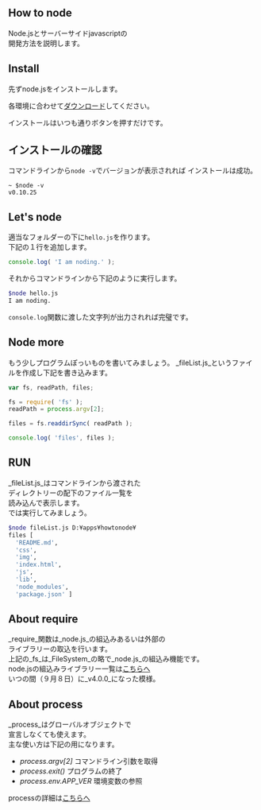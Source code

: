 ## How to node

Node.jsとサーバーサイドjavascriptの  
開発方法を説明します。

  

## Install

先ずnode.jsをインストールします。

各環境に合わせて[ダウンロード](https://nodejs.org/en/download/)してください。

インストールはいつも通りボタンを押すだけです。

    

## インストールの確認 

コマンドラインから`node -v`でバージョンが表示されれば
インストールは成功。  
```shell
~ $node -v
v0.10.25
```

  

## Let's node

適当なフォルダーの下に`hello.js`を作ります。  
下記の１行を追加します。

```javascript
console.log( 'I am noding.' );
```

それからコマンドラインから下記のように実行します。

```sh
$node hello.js 
I am noding.
```

`console.log`関数に渡した文字列が出力されれば完璧です。

  

## Node more

もう少しプログラムぽっいものを書いてみましょう。
_fileList.js_というファイルを作成し下記を書き込みます。

```js
var fs, readPath, files;

fs = require( 'fs' );
readPath = process.argv[2];

files = fs.readdirSync( readPath );

console.log( 'files', files );
```

    

## RUN
_fileList.js_はコマンドラインから渡された  
ディレクトリーの配下のファイル一覧を  
読み込んで表示します。  
では実行してみましょう。

```sh
$node fileList.js D:¥apps¥howtonode¥
files [
  'README.md',
  'css',
  'img',
  'index.html',
  'js',
  'lib',
  'node_modules',
  'package.json' ]
```

    

## About require

_require_関数は_node.js_の組込みあるいは外部の  
ライブラリーの取込を行います。  
上記の_fs_は_FileSystem_の略で_node.js_の組込み機能です。  
node.jsの組込みライブラリー一覧は[こちらへ](https://nodejs.org/api/)  
いつの間（９月８日）に_v4.0.0_になった模様。

    

## About process

_process_はグローバルオブジェクトで  
宣言しなくても使えます。  
主な使い方は下記の用になります。
 - *process.argv[2]* コマンドライン引数を取得
 - *process.exit()* プログラムの終了　
 - *process.env.APP_VER* 環境変数の参照

processの詳細は[こちらへ](https://nodejs.org/api/process.html)  

